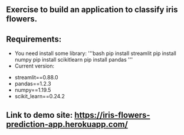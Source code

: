 ## Exercise to build an application to classify iris flowers.
## Requirements:
- You need install some library:
'''bash
  pip install streamlit
  pip install numpy
  pip install scikitlearn
  pip install pandas
'''
- Current version:
+ streamlit==0.88.0
+ pandas==1.2.3
+ numpy==1.19.5
+ scikit_learn==0.24.2
## Link to demo site: https://iris-flowers-prediction-app.herokuapp.com/
